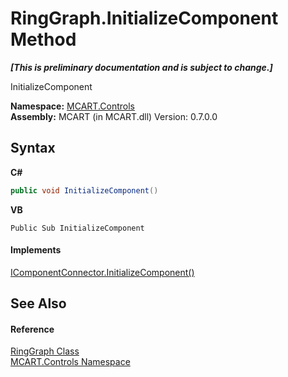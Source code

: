 # RingGraph.InitializeComponent Method 
 _**\[This is preliminary documentation and is subject to change.\]**_

InitializeComponent

**Namespace:**&nbsp;<a href="1c9d7a8e-81d4-838a-f87d-7379b253b6ce">MCART.Controls</a><br />**Assembly:**&nbsp;MCART (in MCART.dll) Version: 0.7.0.0

## Syntax

**C#**<br />
``` C#
public void InitializeComponent()
```

**VB**<br />
``` VB
Public Sub InitializeComponent
```


#### Implements
<a href="http://msdn2.microsoft.com/es-es/library/ms603526" target="_blank">IComponentConnector.InitializeComponent()</a><br />

## See Also


#### Reference
<a href="e4fc8893-df93-9e74-ea6c-e6a53821be41">RingGraph Class</a><br /><a href="1c9d7a8e-81d4-838a-f87d-7379b253b6ce">MCART.Controls Namespace</a><br />